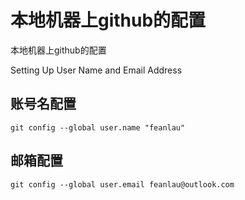 # 本地机器上github的配置

本地机器上github的配置

Setting Up User Name and Email Address

## 账号名配置

```
git config --global user.name "feanlau"
```

## 邮箱配置

```
git config --global user.email feanlau@outlook.com
```
